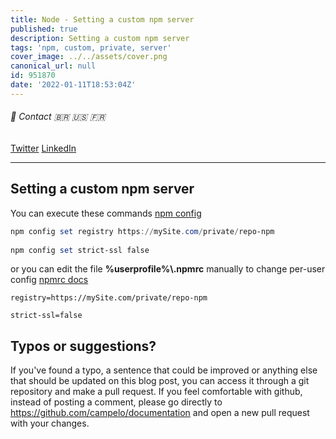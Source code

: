 ```yaml
---
title: Node - Setting a custom npm server
published: true
description: Setting a custom npm server
tags: 'npm, custom, private, server'
cover_image: ../../assets/cover.png
canonical_url: null
id: 951870
date: '2022-01-11T18:53:04Z'
---
```


###### :postbox: Contact :brazil: :us: :fr:

[Twitter](https://twitter.com/campelo87)
[LinkedIn](https://www.linkedin.com/in/flavio-campelo/?locale=en_US)

---

## Setting a custom npm server

You can execute these commands [npm config](https://docs.npmjs.com/cli/v8/using-npm/config)

```PowerShell
npm config set registry https://mySite.com/private/repo-npm
 
npm config set strict-ssl false
```

or you can edit the file **%userprofile%\\.npmrc** manually to change per-user config [npmrc docs](https://docs.npmjs.com/cli/v8/configuring-npm/npmrc)

```
registry=https://mySite.com/private/repo-npm
  
strict-ssl=false
```

## Typos or suggestions?

If you've found a typo, a sentence that could be improved or anything else that should be updated on this blog post, you can access it through a git repository and make a pull request. If you feel comfortable with github, instead of posting a comment, please go directly to https://github.com/campelo/documentation and open a new pull request with your changes.
